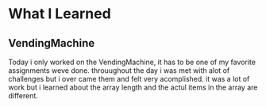 # What I Learned

## VendingMachine
Today i only worked on the VendingMachine, it has to be one of my favorite assignments weve done. throuughout the day i was met with alot of challenges but i over came them and felt very acomplished. it was a lot of work but i learned about the array length and the actul items in the array are different. 
